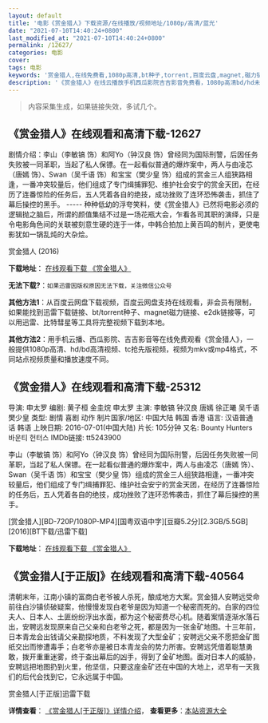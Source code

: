 ```yaml
---
layout: default
title: '电影《赏金猎人》下载资源/在线播放/视频地址/1080p/高清/蓝光'
date: "2021-07-10T14:40:24+0800"
last_modified_at: "2021-07-10T14:40:24+0800"
permalink: /12627/
categories: 电影
cover:
tags: 电影
keywords: '赏金猎人,在线免费看,1080p高清,bt种子,torrent,百度云盘,magnet,磁力链,迅雷下载资源'
description: '《赏金猎人》在线云播放手机西瓜影院吉吉影音免费看，1080p高清bd/hd未删减完整版和tc抢先枪版，mkv/mp4格式，附带bt/torrent种子、magnet/磁力链、百度云盘、网盘资源迅雷下载链接'
---
```


>内容采集生成，如果链接失效，多试几个。


## 《赏金猎人》在线观看和高清下载-12627

剧情介绍：李山（李敏镐 饰）和阿Yo（钟汉良 饰）曾经同为国际刑警，后因任务失败被一同革职，当起了私人保镖。在一起看似普通的爆炸案中，两人与由凌芯（唐嫣 饰）、Swan（吴千语 饰）和宝宝（樊少皇 饰）组成的赏金三人组狭路相逢，一番冲突较量后，他们组成了专门缉捕罪犯、维护社会安宁的赏金天团，在经历了连番惊险的任务后，五人凭着各自的绝技，成功挫败了连环恐怖袭击，抓住了幕后操控的黑手。 ----- 种种低幼的浮夸笑料，使《赏金猎人》已然将电影必须的逻辑抛之脑后，所谓的颜值集结不过是一场花瓶大会，乍看各司其职的演绎，只是令电影角色间的关联被刻意生硬的连于一体，中韩合拍加上黄百鸣的制片，更使电影犹如一锅乱炖的大杂烩。


赏金猎人 (2016)

**下载地址**： [在线观看下载 《赏金猎人》](https://www.btbtdy.me/btdy/dy5170.html) 


**无法下载?**：`如果迅雷因版权原因无法下载，关注微信公众号 `

**其他方法1**：从百度云网盘下载视频，百度云网盘支持在线观看，非会员有限制，如果能找到迅雷下载链接、bt/torrent种子、magnet磁力链接、e2dk链接等，可以用迅雷、比特彗星等工具将完整视频下载到本地。

**其他方法2**：用手机云播、西瓜影院、吉吉影音等在线免费观看《赏金猎人》，一般提供1080p高清、hd/bd高清视频、tc抢先版视频，视频为mkv或mp4格式，不同站点视频质量和播放速度不同。


## 《赏金猎人》在线观看和高清下载-25312

导演: 申太罗 编剧: 黄子桓 金圭烷 申太罗 主演: 李敏镐 钟汉良 唐嫣 徐正曦 吴千语 樊少皇 类型: 剧情 喜剧 动作 制片国家/地区: 中国大陆 韩国 香港 语言: 汉语普通话 韩语 上映日期: 2016-07-01(中国大陆) 片长: 105分钟 又名: Bounty Hunters 바운티 헌터스 IMDb链接: tt5243900

李山（李敏镐 饰）和阿Yo（钟汉良 饰）曾经同为国际刑警，后因任务失败被一同革职，当起了私人保镖。在一起看似普通的爆炸案中，两人与由凌芯（唐嫣 饰）、Swan（吴千语 饰）和宝宝（樊少皇 饰）组成的赏金三人组狭路相逢，一番冲突较量后，他们组成了专门缉捕罪犯、维护社会安宁的赏金天团，在经历了连番惊险的任务后，五人凭着各自的绝技，成功挫败了连环恐怖袭击，抓住了幕后操控的黑手。


[赏金猎人][BD-720P/1080P-MP4][国粤双语中字][豆瓣5.2分][2.3GB/5.5GB][2016][BT下载/迅雷下载]

**下载地址**： [在线观看下载 《赏金猎人》](https://www.btdx8.com/torrent/bounty_hunters_2016.html) 


## 《赏金猎人[于正版]》在线观看和高清下载-40564

清朝末年，江南小镇的富商白老爷被人杀死，酿成地方大案。赏金猎人安聘远受命前往白沙镇侦破疑案，他慢慢发现白老爷是因为知道一个秘密而死的。白家的四位夫人、日本人、土匪纷纷浮出水面，都为这个秘密费尽心机。随着案情逐渐水落石出，安聘远发现原来自己父亲和白老爷之死，都是因为一张金矿地图。十三年前，日本青龙会出钱请父亲勘探地质，不料发现了大型金矿；安聘远父亲不愿把金矿图纸交出而惨遭毒手；白老爷亦是被日本青龙会的势力所害。安聘远凭借着聪慧勇敢，拨开重重迷雾，终于查出幕后的凶手，得到了金矿地图。面对日本人的威胁，安聘远把地图扔到火里，他坚信，只要这座金矿还在中国的大地上，迟早有一天我们的后代会找到它，它永远属于中国。


赏金猎人[于正版]迅雷下载

**详情查看**： [《赏金猎人[于正版]》详情介绍](/movie/40564/)， **查看更多**：[本站资源大全](/movie/t/all/)

